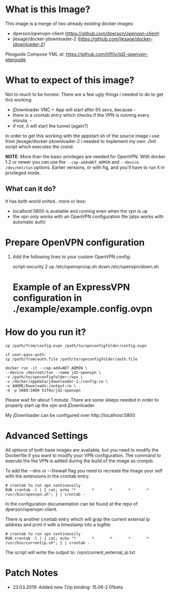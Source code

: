 # What is this Image?

This image is a merge of two already existing docker images:

- dperson/openvpn-client (https://github.com/dperson/openvpn-client)
- jlesage/docker-jdownloader-2 (https://github.com/jlesage/docker-jdownloader-2)

Plexguide Compose YML at: https://github.com/h1f0x/jd2-openvpn-plexguide


# What to expect of this image?

Not to much to be honest. There are a few ugly things i needed to do to get this working:

- jDownloader VNC + App will start after 65 secs, because -
- there is a crontab entry which checks if the VPN is running every minute, -
- if not, it will start the tunnel (again?)

In order to get this working with the appstart.sh of the source image i use from jlesage/docker-jdownloader-2 i needed to implement my own ./init script which executes the crond.


**NOTE**: More than the basic privileges are needed for OpenVPN. With docker 1.2
or newer you can use the `--cap-add=NET_ADMIN` and `--device /dev/net/tun`
options. Earlier versions, or with fig, and you'll have to run it in privileged
mode.


## What can it do?

It has both world united.. more or less:

- localhost:5800 is available and running even when the vpn is up
- the vpn only works with an OpenVPN configuration file (also works with automatic auth)

# Prepare OpenVPN configuration
1. Add the following lines to your custom OpenVPN config:


    script-security 2
    up /etc/openvpn/up.sh
    down /etc/openvpn/down.sh

    # Example of an ExpressVPN configuration in ./example/example.config.ovpn


# How do you run it?

    cp /path/from/config.ovpn /path/to/vpnconfigfolder/config.ovpn
    
    if user-pass-auth:
    cp /path/from/auth.file /path/to/vpnconfigfolder/auth.file
    
    docker run -it --cap-add=NET_ADMIN \
    --device /dev/net/tun --name jd2-openvpn \
    -v /path/to/vpnconfigfolder:/vpn \
    -v /docker/appdata/jdownloader-2:/config:rw \
    -v $HOME/Downloads:/output:rw \
    -d -p 5800:5800 h1f0x/jd2-openvpn
      
Please wait for about 1 minute. There are some sleeps needed in order to properly start up the vpn and jDownloader.

My jDownloader can be configured over http://localhost:5800
    
# Advanced Settings
All options of both base images are available, but you need to modify the Dockerfile if you want to modify your VPN configuration. The command to execute the the VPN is added during the build of the image as cronjob.

To add the --dns or --firewall flag you need to recreate the image your self with the extensions in the crontab entry.

    # crontab to run vpn continousily
    RUN crontab -l | { cat; echo "*       *       *       *       *       /usr/bin/openvpn.sh"; } | crontab -
    
In the configuration documentation can be found at the repo of dperson/openvpn-client.

There is another crontab entry which will grap the current external ip address and print it with a timestamp into a logfile:

    # crontab to run vpn continousily
    RUN crontab -l | { cat; echo "*       *       *       *       *       /usr/bin/currentip.sh"; } | crontab -
    
The script will write the output to: /vpn/current_external_ip.txt

# Patch Notes

- 23.03.2019: Added new 7zip binding: 15.06-2.01beta